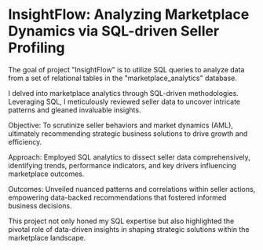 # InsightFlow: Analyzing Marketplace Dynamics via SQL-driven Seller Profiling
The goal of project "InsightFlow" is to utilize SQL queries to analyze data from a set of relational tables in the "marketplace_analytics" database.

 I delved into marketplace analytics through SQL-driven methodologies. Leveraging SQL, I meticulously reviewed seller data to uncover intricate patterns and gleaned invaluable insights.

Objective: To scrutinize seller behaviors and market dynamics (AML), ultimately recommending strategic business solutions to drive growth and efficiency.

Approach: Employed SQL analytics to dissect seller data comprehensively, identifying trends, performance indicators, and key drivers influencing marketplace outcomes.

Outcomes: Unveiled nuanced patterns and correlations within seller actions, empowering data-backed recommendations that fostered informed business decisions.

This project not only honed my SQL expertise but also highlighted the pivotal role of data-driven insights in shaping strategic solutions within the marketplace landscape.
